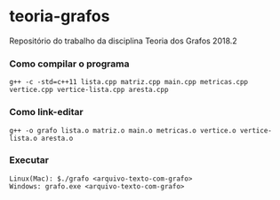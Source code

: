 # teoria-grafos
Repositório do trabalho da disciplina Teoria dos Grafos 2018.2

### Como compilar o programa
    g++ -c -std=c++11 lista.cpp matriz.cpp main.cpp metricas.cpp vertice.cpp vertice-lista.cpp aresta.cpp

### Como link-editar
    g++ -o grafo lista.o matriz.o main.o metricas.o vertice.o vertice-lista.o aresta.o

### Executar
    Linux(Mac): $./grafo <arquivo-texto-com-grafo>
    Windows: grafo.exe <arquivo-texto-com-grafo>

